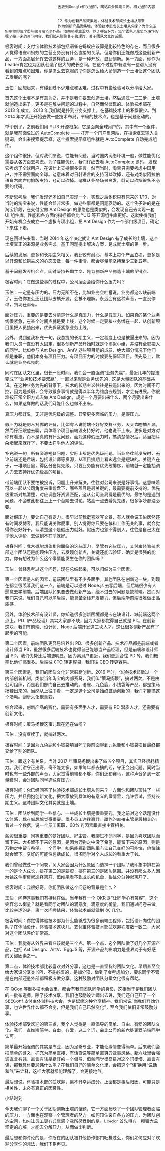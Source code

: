 
                            
                            因收到Google相关通知，网站将会择期关闭。相关通知内容
                            
                            
                            12 作为创新产品聚集地，体验技术部成长土壤从何来
                            作为创新产品聚集地，体验技术部成长土壤从何来？为什么玉伯带领的这个团队能有这么多作品，他面临哪些压力，做了哪些努力，这个团队又是怎么运作的呢？接下来的两节内容，我们就来聊聊关于管理的，关于团队文化的话题。



极客时间：支付宝体验技术部包括语雀在蚂蚁应该算是比较特色的存在，而且很多人觉得语雀和蚂蚁的主营业务没有什么直接的关系，但是你们还能做成这些创新产品，一方面高层允许去做这样的业务，是一种开放，鼓励创新。另一方面，你作为Leader肯定也为团队创造了很大的成长空间。在这个过程中有没有一些别人没有看到的难点和困难，你是怎么去克服的？你是怎么给大家创造一个土壤让这个团队去发展的呢？

玉伯：回想起来，有碰到过不少难点和困难，过程中有些经验可以分享给大家。

首先这个土壤不是有意为之，并不是我们要去创造土壤，然后通过一二三步，土壤就创造出来了。更多是在解决问题的过程中，自然而然出现的。体验技术部在 2013 年成立，2013 年我们就是扑到业务支撑上，在基础技术上的积累很少。到 2014 年才真正开始去做一些技术布局。布局的技术点，也是基于问题驱动的。

举个例子，之前我们用 YUI3 开源框架，它是面向全球用户的，其中有一个组件，就是我前面说过的 AutoComplete —— 打开一个门户型网站，在搜索框去输入关键词，会出来搜索提示框，这个搜索提示框组件就是 AutoComplete 自动完成组件。

这个组件很好，但对我们来说，性能有问题。当时国内网络环境一般，做性能优化需要从各方面去考虑。为了性能优化，我们仔细去看 AutoComplete 源码，发现它考虑了全球用户，在设计上支持很多语言。然而当时，淘宝只需要考虑中国用户，并不需要面向全球。这意味着对日韩语言的支持可以砍掉，还有对类似阿拉伯语自右向左的排版支持，也可以砍掉。这样从业务场景出发，就可以砍掉很多不必要的代码。

不断思考后，我们发现还不如自己实现一个，实现之后体积只有原来的 1/10，对当时的淘宝来说，性能会好非常多。做这些事都是问题驱动的。这个例子讲的是在淘宝阶段，在支付宝做 Ant Design 的思路也是类似的，会发现自己去实现一套 UI 组件库，性能和各方面的指标都会比 YUI3 等开源组件库更好。这就使得我们开始有机会去成立一个虚拟专项小组，把 Ant Design 作为一个部门级项目，确定下来往下走。

现在回过头来看，当时 2014 年这个决定就让 Ant Design 有了成长的土壤，这个土壤真正的来源是业务需求。基于问题提出解决方案，是成就土壤的第一步。

后续的发展，更多和长期主义相关。我比较有耐心，基本上每个产品立项，更多是以开源和长期主义的心态去做，每一件事情，都会尽量能坚持至少三到五年。

基于问题发现机会点，同时坚持长期主义，是为创新产品创造土壤的关键点。

极客时间：在做这些事的过程中，公司层面会给你什么压力吗？

玉伯：一定是有压力的。压力无所不在，比如业务会吐槽说，业务都这么缺前端了，玉伯你怎么还让团队去搞开源，会被不理解。永远会有这种声音，一直没停过，到现在都有。

面对压力，重要的是要去分清楚什么是真压力，什么是假压力。如果真的某个业务线很紧急，在某个时间点就是要上线，这个时候一定要和业务绑在一起，从创新项目里把人员抽出来，优先保证紧急业务上线。

另外，说到这我补充一句，我总提的长期主义，一定程度上也是被逼出来的。因为我们人员一直没有太固定，很多创新产品开始时就是个虚拟小组，并没有全职投入的同学。比如参与 Ant Design、AntV 这些项目组的成员，绝大部分情况下他们都是兼职，他们本身有项目压力。有项目压力的时候要先保证项目。优先级上，默认就是业务优先的。

同时在团队文化里，很长一段时间，我们会一直强调“业务先赢”，最近几年的提法变成了“业务和技术要双赢”，一直以来就是业务优先的，这是大量团队的基础共识。在这种业务为先的背景下，技术的长期主义往往是被逼出来的，因为时间不可控，因为是兼职，会导致很多事情就是得以半年为维度去规划，才会有进展。你很难按正常全职方式去做 Ant Design，规定一个月要出来什么、两个月要出来什么，如果这样做的话我们可能什么也做不出来。

真压力都好说，无非是优先级的调整。日常更多面临的压力，是假压力。

假压力就是别人对你的评价，比如有人说前端不好好支持业务，天天去瞎搞开源，然而仔细跟他去聊，具体哪个项目前端没支持好时，他也说不上来。更多是对方对你有看法，而不是真的有什么问题。面对这种假压力时，搞清楚情况后，适当把耳朵堵起来就好了，不要太在乎他人的评价。

补充说一句，所有资源短缺问题，实际上都是优先级问题。当业务往前发展时，无论前端还是后端，包括设计师等资源，从项目排期上看永远会是短缺的。关键点在于，一堆项目里，得区分出优先级。只要业务能有优先级排序，前端就一定能抽调人力去支持好优先级高的项目。

带前端团队不要怕被投诉，问题上升来解决，往往对公司来说是好事情。这意味着可以一起从公司角度来重新盘下，哪些项目是最关键的，最需要提前支持的。优先级重新对焦清楚，对应调整好资源匹配，这从公司全局看是最优的。最怕的是遇到问题，不会彼此都往上上一个台阶去讨论。站高一点去看优先级，很多争吵都没必要。

面对假压力，要让自己有定力。很早以前我挺喜欢写文章，有人就会说玉伯居然还有时间发博客，我只能说关你屁事。别人觉得你只要在做和工作无关的事，就会觉得你没好好干。认清楚这个是假压力就好。假压力也怨不得别人，往往是自己太在乎他人评价，去做到不在乎就好。

极客时间：我大概能想象到你面临的这些压力，尽管有这些压力，支付宝体验技术部这个团队还是能顶住压力，去发现创新点，关键还能去验证，确实是很强的能力。你有想过为什么这个事情能发生在你的团队吗？

玉伯：曾经思考过这个问题，现在总结起来，可以归结为三个因素。

第一个因素是人的因素，前端团队里有不少多面手。其他团队在创新这一块，到现在都会很羡慕我们这一点。前端是可以通过 Node.js 去写后端，但后端很少有人愿意去学前端。后端团队如果要去做创新产品，绕不过去的问题是缺前端。然而对我们来说，我们自己可以学后端，能具备全栈开发能力，但后端学前端很难做出品质感。

另外，体验技术部有设计师，你知道很多创新困境都是卡在缺设计、缺前端这两个点上。PD（产品经理）其实大家都不缺，因为大家都觉得自己就是 PD。在创新这块，我们有前端、设计师、Node 后端开发这三块人才，这让很多创新产品有了起步的可能。

第二个因素，前端团队更容易培养出 PD。很多创新产品、技术产品都是前端或者设计师当 PD，虽然很多后端技术也觉得自己能够当产品经理，但是前端和设计师当 PD，我们优势比后端更明显，因为离用户更近，我们更适合往 PD 转，我们概率比他们高很多。后端往 CTO 转更容易，我们往 CEO 转更容易。

第三个因素是，我们的团队文化非常鼓励创新。2016 年时，体验技术部做过一个内部创新机制，类似当年淘宝的内部赛马，我们叫“策马扬鞭”，搞过两次，不是由公司组织，而是我们部门自己去推动的。语雀、九色鹿、小钱袋等产品，都是策马扬鞭出来的。当然从上往下看，一定是这个公司是始终鼓励创新的，我们才能搞这个活动。创新文化很重要。

综合起来，创新产品的孵化，需要有多面手人才，需要有 PD 潜质人才，还需要有创新文化。

极客时间：策马扬鞭这事儿现在还在做吗？

玉伯：没有继续了，就搞过两次。

极客时间：是因为九色鹿和小钱袋项目吗？你前面聊到九色鹿和小钱袋项目最终都交给了别的团队。

玉伯：跟这个有关系。当时 2017 年策马扬鞭出来了四五个项目，其实已经很耗精力。我们讲守正出奇，奇不能太多，如果每年都去搞的话，守正会出问题。同时当时也有一些外部的声音，大家觉得前端都不够，你们还在赛马，这种声音多到一定量级时，会对团队同学造成真压力。

极客时间：你已经回答了体验技术部成长土壤从何来？一方面你和团队顶住了一些压力，并且拥抱创新文化，把大家放到具体的有意义的事情里，允许尝试，坚持长期主义。这种团队文化其实就是土壤。

玉伯：团队给到同学一些信心、一些成长土壤是很重要的。我之前对这个话题没什么体感，现在越想越觉得重要。很多员工选择离开，跟他的直接主管是最相关的，看过一个数据，说一个员工离职，60% 的因素跟直接主管相关。

薪资很重要，同等重要的是好团队、好主管。我聊过不少同学，是因为喜欢团队而留下来。大多留不下来的原因，是因为万物之中没了希望，能留下来的原因，则是万物之中留有希望。一个同学，如果能看到团队里有让自己变好的可能性，他往往就会留下。变好的可能性包括成长，很多同学对个人成长的看重大于钱。

我们曾经做过一个问卷，问大家会因为什么原因而选择一个团队？我印象中排在第一的是个人成长，排在第二的是薪资，排在第三的是团队氛围。并没有那么多人因为钱这件事情就选择离开，但如果看不到成长的机会，往往分分钟就离开了。

极客时间：我很好奇，你们团队做这个问卷的背景是什么？

玉伯：问卷这事我们有持续在做。当年我有一个 OKR 是“让同学心有笑容”，这个笑容怎么衡量？就是看同学对团队的满意度。满意度的衡量，我们通过问卷来做。比较幸运的是，第一次问卷结果，体验技术部就做到 80 几分。

极客时间：你觉得体验技术部为什么能够成为很多前端工程师，包括设计向往的团队？在体验设计，体验技术这块儿，支付宝体验技术部受欢迎程度数一数二，大家对这个团队评价非常高。

玉伯：我觉得从外界来看应该就是三个点。第一个点，这个团队做了好几个开源产品，包括 Ant Design、AntV、EggJS 等，开源产品的影响力是业界对于有好感的关键因素之一。

第二点，体验技术部比较喜欢对外分享，这也是一直坚持的团队文化。早期甚至会给大家设分享类 KPI，不是必须的，是加分项，做到了会考虑加分，要求同学不管是在内部还是外部都积极去做分享。这种鼓励对团队分享文化很有帮助。

在 QCon 等很多技术会议里，都会有我们团队同学的身影，这相当于是我们团队的一批布道师。除了技术分享，我们也鼓励设计师出去讲，我们还自己开了一个 SEEConf 支付宝体验科技大会，也是延续这种分享精神。我们常说“当我们开始分享，也许世界什么都不会变，但是我们自己已然变化”，至今我们依旧非常鼓励分享。

体验技术部受欢迎的第三点，我个人觉得是一直倡导的简单、自由、有爱的团队文化。我们一直推崇简单、自由、有爱，这三个词，会比公司的新六脉更受前端同学认可。

简单最开始强调的其实是专业，因为足够专业，才能让事情变得简单。后来我们会把简单的含义，扩充为简单直接、有话直说等简单直爽的做事风格。新六脉里会强调直言有讳，直言有讳是挺好的一个倡导，但新同学很容易对这个词很懵，直言有讳，那我具体要忌讳什么呢？在我们自己的简单文化里，会把这个“讳”换用“说话和气”来诠释，这样大家就都能理解了，会更接地气。

最后想说，体验技术部的受欢迎，离不开幸运成分。上面都是事后归因，可能只是相关性，未必有真正的因果性。

小结时刻

今天我们聊了一个关于团队创新土壤的话题，它一方面反映了一个团队管理者面临的压力，一方面也在观察一个管理者的努力。如何顶住来自各方的压力，为团队创造空间，如何让员工更有归属感？我所感受到的是，Leader 首先得有一颗强大且坚定的心脏，才能去分解压力，从而做出判断。

最后想和你讨论的是，你所在的团队被其他协作部门吐槽过么，你们如何应对？欢迎分享你的想法，我们下期再见。

                        
                        
                            